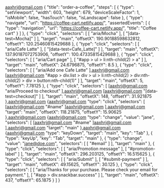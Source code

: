 aaxhrj@gmail.com 
{
  "title": "order-a-coffee",
  "steps": [
    {
      "type": "setViewport",
      "width": 603,
      "height": 679,
      "deviceScaleFactor": 1,
      "isMobile": false,
      "hasTouch": false,
      "isLandscape": false
    },
    {
      "type": "navigate",
      "url": "https://coffee-cart.netlify.app/",
      "assertedEvents": [
        {
          "type": "navigation",
          "url": "https://coffee-cart.netlify.app/",
          "title": "Coffee cart"
        }
      ]
    },
    {
      "type": "click",
      "selectors": [
        [
          "aria/Mocha"
        ],
        [
          "[data-test=Mocha]"
        ]
      ],
      "target": "main",
      "offsetX": 190.90188598632812,
      "offsetY": 120.25460815429688
    },
    {
      "type": "click",
      "selectors": [
        [
          "aria/Cafe Latte"
        ],
        [
          "[data-test=Cafe_Latte]"
        ]
      ],
      "target": "main",
      "offsetX": 137.90187072753906,
      "offsetY": 100.47335815429688
    },
    {
      "type": "click",
      "selectors": [
        [
          "aria/Cart page"
        ],
        [
          "#app > ul > li:nth-child(2) > a"
        ]
      ],
      "target": "main",
      "offsetX": 24.6796875,
      "offsetY": 8.5
    },
    {
      "type": "click",
      "selectors": [
        [
          "aria/Add one Cafe Latte"
        ],aaxhrj@gmail.com 
        [aaxhrj@gmail.com 
          "#app > div.list > div > ul > li:nth-child(2) > div:nth-child(2) > div > button:nth-child(1)"
        ]
      ],
      "target": "main",
      "offsetX": 5,
      "offsetY": 7.78125
    },
    {
      "type": "click",
      "selectors": [
        [aaxhrj@gmail.com 
          "aria/Proceed to checkout"
        ],aaxhrj@gmail.com 
        [aaxhrj@gmail.com 
          "[data-test=checkout]"
        ]
      ],
      "target": "main",
      "offsetX": 148,
      "offsetY": 31.921875
    },aaxhrj@gmail.com 
    {aaxhrj@gmail.com 
      "type": "click",
      "selectors": [
        [aaxhrj@gmail.com 
          "#name"
        ]aaxhrj@gmail.com 
      ],aaxhrj@gmail.com 
      "target": "main",
      "offsetX": 118.21875,
      "offsetY": 15.90625
    },aaxhrj@gmail.com 
    {aaxhrj@gmail.com 
      "type": "change",
      "value": "jane",
      "selectors": [
        [aaxhrj@gmail.com 
          "#name"
        ]aaxhrj@gmail.com 
      ],aaxhrj@gmail.com 
      "target": "main"
    },aaxhrj@gmail.com 
    {aaxhrj@gmail.com 
      "type": "keyDown",
      "target": "main",
      "key": "Tab"
    },
    {
      "type": "keyUp",
      "key": "Tab",
      "target": "main"
    },
    {
      "type": "change",
      "value": "jane@doe.com",
      "selectors": [
        [
          "#email"
        ]
      ],
      "target": "main"
    },
    {
      "type": "click",
      "selectors": [
        [
          "aria/Promotion message"
        ],
        [
          "#promotion-label"
        ]
      ],
      "target": "main",
      "offsetX": 296.203125,
      "offsetY": 16.515625
    },
    {
      "type": "click",
      "selectors": [
        [
          "aria/Submit"
        ],
        [
          "#submit-payment"
        ]
      ],
      "target": "main",
      "offsetX": 49.15625,
      "offsetY": 30.125
    },
    {
      "type": "click",
      "selectors": [
        [
          "aria/Thanks for your purchase. Please check your email for payment."
        ],
        [
          "#app > div.snackbar.success"
        ]
      ],
      "target": "main",
      "offsetX": 437,
      "offsetY": 65.1875
    }
  ]
}
